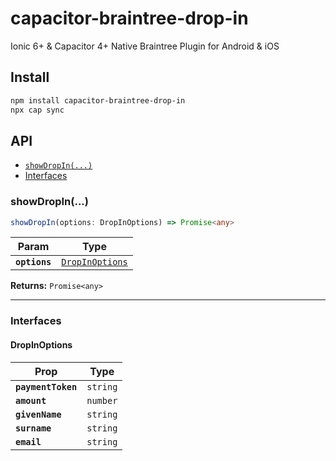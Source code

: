 # capacitor-braintree-drop-in

Ionic 6+ & Capacitor 4+ Native Braintree Plugin for Android & iOS

## Install

```bash
npm install capacitor-braintree-drop-in
npx cap sync
```

## API

<docgen-index>

* [`showDropIn(...)`](#showdropin)
* [Interfaces](#interfaces)

</docgen-index>

<docgen-api>
<!--Update the source file JSDoc comments and rerun docgen to update the docs below-->

### showDropIn(...)

```typescript
showDropIn(options: DropInOptions) => Promise<any>
```

| Param         | Type                                                    |
| ------------- | ------------------------------------------------------- |
| **`options`** | <code><a href="#dropinoptions">DropInOptions</a></code> |

**Returns:** <code>Promise&lt;any&gt;</code>

--------------------


### Interfaces


#### DropInOptions

| Prop               | Type                |
| ------------------ | ------------------- |
| **`paymentToken`** | <code>string</code> |
| **`amount`**       | <code>number</code> |
| **`givenName`**    | <code>string</code> |
| **`surname`**      | <code>string</code> |
| **`email`**        | <code>string</code> |

</docgen-api>
